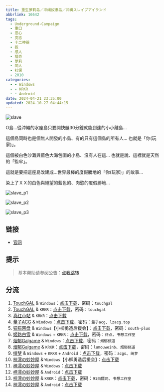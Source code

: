 ```yaml
---
title: 重生萝莉岛／冲绳奴隶岛／沖縄スレイブアイランド
abbrlink: 16642
tags:
  - Underground-Campaign
  - 重口
  - 恶心
  - 变态
  - 十二神器
  - 拔
  - 感人
  - 猎奇
  - 萝莉
  - 同人
  - 社保
  - 2010
categories:
  - - Windows
  - - KRKR
  - - Android
date: 2024-04-21 23:35:00
updated: 2024-10-27 04:44:15
---
```


![slave](https://static.30hb.cn/vndb/img/slave.webp)

O島…從沖繩的水座島只要開快艇30分鐘就能到達的小小離島…

這個島同時也是個無人開發的小島、有的只有這個島的所有人…
也就是「你(玩家)」。

這個被白色沙灘與藍色大海包圍的小島、沒有人在這…
也就是說、這裡就是天然的「監牢」。

這就是要把這座島改建成…世界最棒的度假勝地的「你(玩家)」的故事…

染上了ＸＸ的白色與絕望的藍色的、肉慾的度假勝地…

<!-- more -->

![slave_p1](https://static.30hb.cn/vndb/img/slave_p1.webp)

![slave_p2](https://static.30hb.cn/vndb/img/slave_p2.webp)

![slave_p3](https://static.30hb.cn/vndb/img/slave_p3.webp)

## 链接

- [官网](https://ugcp.sakura.ne.jp/slave/)

## 提示

> 基本帮助请参阅公告：[点我跳转](/p/announcement/)

## 分流

1. [TouchGAL](https://www.touchgal.us/) & `Windows`：[点击下载](https://pan.touchgal.net/s/xQAOIO)，密码：`touchgal`
2. [TouchGAL](https://www.touchgal.us/) & `KRKR`：[点击下载](https://pan.touchgal.net/s/mZksx)，密码：`touchgal`
3. [真红小站](https://www.shinnku.com/) & `KRKR`：[点击下载](https://www.shinnku.com/api/download/0/krkr/%E9%87%8D%E7%94%9F%E8%90%9D%E8%8E%89%E5%B2%9B.7z)
4. [量子ACG](https://lzacg.org/) & `Windows`：[点击下载](https://lzacg.org/7678)，密码：`量子acg`、`lzacg.top`
5. [猫猫网盘](https://catcat.cloud/) & `Windows`【小柳勇造后援会】：[点击下载](https://catcat.cloud/d/GalGame/SP%E5%90%8E%E7%AB%AF1%5BGalGame%E5%88%86%E5%8C%BA%5D/%E6%B1%89%E5%8C%96%E6%B8%B8%E6%88%8F%E6%9C%88%E4%BB%BD%E5%90%88%E9%9B%86-%E7%A6%BB%E6%95%A3/2024%E5%B9%B4%E6%B1%89%E5%8C%96%E5%90%88%E9%9B%86/06/%E6%96%B0%E6%B1%89%E5%8C%96%E4%BD%9C%E5%93%81/%5BUnderground%20Campaign%5D%20%E6%B2%96%E7%B8%84%E3%82%B9%E3%83%AC%E3%82%A4%E3%83%96%E3%82%A2%E3%82%A4%E3%83%A9%E3%83%B3%E3%83%89%20%E5%86%B2%E7%BB%B3%E5%A5%B4%E9%9A%B6%E5%B2%9B%20%5B%E5%B0%8F%E6%9F%B3%E5%8B%87%E9%80%A0%E5%90%8E%E6%8F%B4%E4%BC%9A%5D/%5BUnderground%20Campaign%5D%20%E6%B2%96%E7%B8%84%E3%82%B9%E3%83%AC%E3%82%A4%E3%83%96%E3%82%A2%E3%82%A4%E3%83%A9%E3%83%B3%E3%83%89%20%E5%86%B2%E7%BB%B3%E5%A5%B4%E9%9A%B6%E5%B2%9B%20%5B%E5%B0%8F%E6%9F%B3%E5%8B%87%E9%80%A0%E5%90%8E%E6%8F%B4%E4%BC%9A%5D.rar?sign=JuBsVqNDsF-7NRM5x1Be5JNmtaFYSyD9RAviifzPdxc=:0)，密码：`south-plus`
6. [姬路白雪](https://pan.jlbx.xyz/) & `Windows` + `KRKR`：[点击下载](https://pan.jlbx.xyz/?s=%E9%87%8D%E7%94%9F%E8%90%9D%E8%8E%89%E5%B2%9B)，密码：`终点`、`书想工作室`
7. [烟郁Galgame](https://yanyugal.top/) & `Windows`：[点击下载](https://yanyugal.top/d/disk1/PC/%E5%8D%81%E4%BA%8C%E7%A5%9E%E5%99%A8/1.%E5%9C%B0%E7%8B%B1%E6%B7%B1%E6%B8%8A%E2%80%94%E5%86%B2%E7%BB%B3%E5%A5%B4%E9%9A%B6%E5%B2%9B.rar)，密码：`烟郁频道`
8. [烟郁Galgame](https://yanyugal.top/) & `KRKR`：[点击下载](https://yanyugal.top/d/disk1/%E5%B0%8F%E5%B0%8F%E7%9A%84%E5%88%86%E4%BA%AB%EF%BC%88PC%EF%BC%86%E5%AE%89%E5%8D%93%EF%BC%89/%E5%AE%89%E5%8D%93/krkr/%E9%87%8D%E7%94%9F%E8%90%9D%E8%8E%89%E5%B2%9B.7z)，密码：`lumouweinb`、`烟郁频道`
9. [绮梦](https://acgs.one/) & `Windows` + `KRKR` + `Android`：[点击下载](https://game.acgs.one/game/114514.html)，密码：`acgs`、`绮梦`
10. [梓澪の妙妙屋](https://zi0.cc/) & `Windows`【小柳勇造后援会】：[点击下载](https://zi0.cc/d/%60%E3%80%90%E5%90%88%E9%9B%86%E7%B3%BB%E5%88%97%E3%80%91/%E6%B1%89%E5%8C%96galgame%E5%90%88%E9%9B%86/2024/06/%5BUnderground%20Campaign%5D%20%E6%B2%96%E7%B8%84%E3%82%B9%E3%83%AC%E3%82%A4%E3%83%96%E3%82%A2%E3%82%A4%E3%83%A9%E3%83%B3%E3%83%89%20%E5%86%B2%E7%BB%B3%E5%A5%B4%E9%9A%B6%E5%B2%9B%20%5B%E5%B0%8F%E6%9F%B3%E5%8B%87%E9%80%A0%E5%90%8E%E6%8F%B4%E4%BC%9A%5D.zip?sign=LIMncPV9uoCJx-anNqRDyn-wCxlW3emM6TO971XKlQw=:0)
11. [梓澪の妙妙屋](https://zi0.cc/) & `Windows`：[点击下载](https://zi0.cc/d/%2C%E3%80%90RPG-%E8%A7%92%E8%89%B2%E6%89%AE%E6%BC%94%E6%B8%B8%E6%88%8F%E3%80%91/%E3%80%90PC%2B%E5%AE%89%E5%8D%93%E3%80%91%E9%87%8D%E7%94%9F%E8%90%9D%E8%8E%89%E5%B2%9B%EF%BC%88%E5%86%B2%E7%BB%B3%E5%A5%B4%E9%9A%B6%E5%B2%9B%EF%BC%89/PC-%E9%87%8D%E7%94%9F%E8%90%9D%E8%8E%89%E5%B2%9B.zip?sign=eWeH5EqIYe3C7z4kpnLrdkDtYWoRdo5kIedUIV_J7PE=:0)
12. [梓澪の妙妙屋](https://zi0.cc/) & `Android`：[点击下载](https://zi0.cc/d/%2C%E3%80%90RPG-%E8%A7%92%E8%89%B2%E6%89%AE%E6%BC%94%E6%B8%B8%E6%88%8F%E3%80%91/%E3%80%90PC%2B%E5%AE%89%E5%8D%93%E3%80%91%E9%87%8D%E7%94%9F%E8%90%9D%E8%8E%89%E5%B2%9B%EF%BC%88%E5%86%B2%E7%BB%B3%E5%A5%B4%E9%9A%B6%E5%B2%9B%EF%BC%89/%E9%87%8D%E7%94%9F%E8%90%9D%E8%8E%89%E5%B2%9B.apk?sign=0n3fZmiKgSsumvhChkzSE9QM-OQadqV7Cv2IqWpH-kM=:0)
13. [梓澪の妙妙屋](https://zi0.cc/) & `KRKR`：[点击下载](https://zi0.cc/d/%60%E3%80%90%E5%BD%92%20%E6%A1%A3%E3%80%91/%E3%80%90KRKR%E5%90%88%E9%9B%86%E3%80%91/2/%E9%87%8D%E7%94%9F%E8%90%9D%E8%8E%89%E5%B2%9B.exe?sign=ioyKWXkBqG-Q0Qv7pmlkX30OsUQTrB2RfB68m-T5FVU=:0)，密码：`91白嫖网`、`书想工作室`
14. [梓澪の妙妙屋](https://zi0.cc/) & `Android`：[点击下载](https://zi0.cc/d/%60%E3%80%90%E5%BD%92%20%E6%A1%A3%E3%80%91/%E3%80%90%E5%AE%89%E5%8D%93%E5%90%88%E9%9B%86%E3%80%91/008/%E9%87%8D%E7%94%9F%E8%90%9D%E8%8E%89%E5%B2%9B.apk?sign=WnRAYqG9rWEdPfcqRomxrlcdPmYioWvzkWKRCQ8OLN8=:0)
